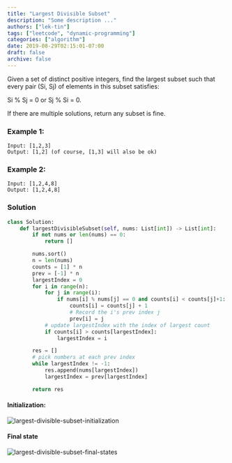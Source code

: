 ```yaml
---
title: "Largest Divisible Subset"
description: "Some description ..."
authors: ["lek-tin"]
tags: ["leetcode", "dynamic-programming"]
categories: ["algorithm"]
date: 2019-08-29T02:15:01-07:00
draft: false
archive: false
---
```

Given a set of distinct positive integers, find the largest subset such that every pair (Si, Sj) of elements in this subset satisfies:

Si % Sj = 0 or Sj % Si = 0.

If there are multiple solutions, return any subset is fine.

### Example 1:
```
Input: [1,2,3]
Output: [1,2] (of course, [1,3] will also be ok)
```
### Example 2:
```
Input: [1,2,4,8]
Output: [1,2,4,8]
```
### Solution
```python
class Solution:
    def largestDivisibleSubset(self, nums: List[int]) -> List[int]:
        if not nums or len(nums) == 0:
            return []

        nums.sort()
        n = len(nums)
        counts = [1] * n
        prev = [-1] * n
        largestIndex = 0
        for i in range(n):
            for j in range(i):
                if nums[i] % nums[j] == 0 and counts[i] < counts[j]+1:
                    counts[i] = counts[j] + 1
                    # Record the i's prev index j
                    prev[i] = j
            # update largestIndex with the index of largest count
            if counts[i] > counts[largestIndex]:
                largestIndex = i

        res = []
        # pick numbers at each prev index
        while largestIndex != -1:
            res.append(nums[largestIndex])
            largestIndex = prev[largestIndex]

        return res
```
#### Initialization:
![largest-divisible-subset-initialization](/img/post/largest-divisible-subset-initialization.jpg)
#### Final state
![largest-divisible-subset-final-states](/img/post/largest-divisible-subset-final-states.jpg)